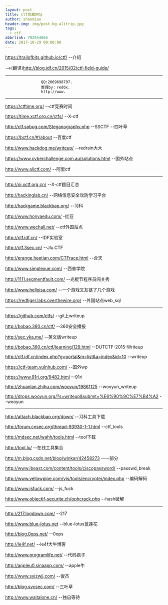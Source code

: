 ```yaml
---
layout: post
title: ctf收藏网址
author: shaomiao
header-img: img/post-bg-alitrip.jpg
tags:
  - ctf
abbrlink: 782944866
date: 2017-10-29 00:00:00
---
```

https://trailofbits.github.io/ctf/  --介绍

  -->(翻译)http://blog.idf.cn/2015/02/ctf-field-guide/
**********************************************************
					QQ:2069698797.
					整理by：red0x.
					http://www.
**********************************************************


https://ctftime.org/ --ctf竞赛时间

https://time.xctf.org.cn/ctfs/  --X-ctf

http://ctf.sobug.com/Steganography.php --SSCTF    --四叶草

https://bctf.cn/#/about   --百度ctf

http://www.hackdog.me/writeup/   --redrain大大

https://www.cyberchallenge.com.au/solutions.html  --国外站点

http://www.alictf.com/      --阿里ctf

**********************************************************

http://oj.xctf.org.cn/    --X-ctf题目汇总

http://hackinglab.cn/	 --网络信息安全攻防学习平台

http://hackgame.blackbap.org/    --习科

http://www.honyaedu.com/    -红亚

http://www.wechall.net/    --ctf外国站点

http://ctf.idf.cn/   --IDF实验室

http://ctf.3sec.cn/    --Jlu.CTF

http://erange.heetian.com/CTFrace.html    --合天

http://www.simplexue.com/    --西普学院

http://1111.segmentfault.com/    --光棍节程序员闯关秀

http://www.helloisa.com/  --一个游戏又友链了几个游戏

https://redtiger.labs.overthewire.org/  --外国站点web_sql

**********************************************************

https://github.com/ctfs/   --git上writeup

http://bobao.360.cn/ctf/   --360安全播报

http://sec.yka.me/  --英文版writeup

http://bobao.360.cn/ctf/learning/129.html  --DUTCTF-2015-Writeup

http://ctf.idf.cn/index.php?g=portal&m=list&a=index&id=10  --writeup

https://ctf-team.vulnhub.com/  --国外wp

https://www.91ri.org/9482.html  --91ri

http://zhuanlan.zhihu.com/wooyun/19861125 --wooyun_writeup

http://drops.wooyun.org/?s=writeup&submit=%E6%90%9C%E7%B4%A2 --wooyun

**********************************************************

http://attach.blackbap.org/down/  --习科工具下载

http://forum.cnsec.org/thread-93930-1-1.html  --ctf_tools

http://mdsec.net/wahh/tools.html    --tool下载

http://tool.lu/  --在线工具集合

http://m.blog.csdn.net/blog/winkar/42458273  --一部分

http://www.ibeast.com/content/tools/ciscopassword/  --passwd_break

http://www.yellowpipe.com/yis/tools/encrypter/index.php  --编码解码

http://www.jsfuck.com/    --js_fuck

http://www.objectif-securite.ch/ophcrack.php    --hash破解

**********************************************************
http://217.logdown.com/    --217

http://www.blue-lotus.net    --blue-lotus蓝莲花

http://blog.0ops.net/    --0ops

http://le4f.net/   --le4f大牛博客

http://www.programlife.net/    --代码疯子

http://appleu0.sinaapp.com/    --apple牛

http://www.syjzwjj.com/  --俊杰

http://blog.sycsec.com/  --三叶草

http://www.waitalone.cn/    --独自等待
